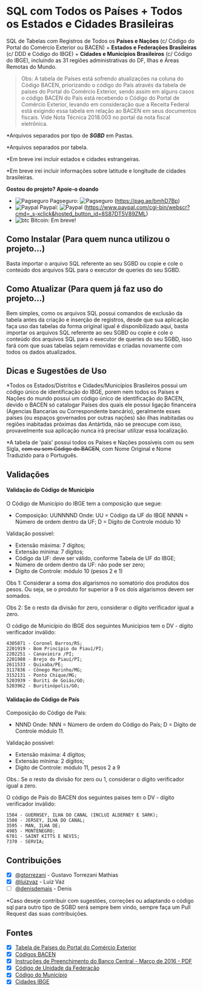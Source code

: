 # SQL com Todos os Países + Todos os Estados e Cidades Brasileiras
SQL de Tabelas com Registros de Todos os __Países e Nações__ (c/ Código do Portal do Comércio Exterior ou BACEN) + __Estados e Federações Brasileiras__ (c/ DDD e Código do IBGE) + __Cidades e Municípios Brasileiros__ (c/ Código do IBGE), incluindo as 31 regiões administrativas do DF, Ilhas e Áreas Remotas do Mundo.

> Obs: A tabela de Países está sofrendo atualizações na coluna do Código BACEN, priorizando o código do País através da tabela de países do Portal do Comércio Exterior, sendo assim em alguns casos o código BACEN do País está recebendo o Código do Portal de Comércio Exterior, levando em consideração que a Receita Federal está exigindo essa tabela em relação ao BACEN em seus documentos fiscais. Vide Nota Técnica 2018.003 no portal da nota fiscal eletrônica.

*Arquivos separados por tipo de ___SGBD___ em Pastas.

*Arquivos separados por tabela.

*Em breve irei incluir estados e cidades estrangeiras.

*Em breve irei incluir informações sobre latitude e longitude de cidades brasileiras.

**Gostou do projeto? Apoie-o doando**
- ![Pagseguro](https://stc.pagseguro.uol.com.br/pagseguro/i/favicon.ico) Pagseguro: ![Pagseguro](https://stc.pagseguro.uol.com.br/public/img/botoes/doacoes/160x20-doar-laranja.gif) (https://pag.ae/bmhD7Bp)
- ![Paypal](https://raw.githubusercontent.com/reek/anti-adblock-killer/gh-pages/images/paypal.png) Paypal: ![Paypal](https://www.paypalobjects.com/pt_BR/i/btn/btn_donate_SM.gif) (https://www.paypal.com/cgi-bin/webscr?cmd=_s-xclick&hosted_button_id=8S87DT5V89ZML)
- ![btc](https://camo.githubusercontent.com/4bc31b03fc4026aa2f14e09c25c09b81e06d5e71/687474703a2f2f7777772e6d6f6e747265616c626974636f696e2e636f6d2f696d672f66617669636f6e2e69636f) Bitcoin: Em breve!

## Como Instalar (Para quem nunca utilizou o projeto...)

Basta importar o arquivo SQL referente ao seu SGBD ou copie e cole o conteúdo dos arquivos SQL para o executor de queries do seu SGBD.

## Como Atualizar (Para quem já faz uso do projeto...)

Bem simples, como os arquivos SQL possui comandos de exclusão da tabela antes da criação e inserção de registros, desde que sua aplicação faça uso das tabelas da forma original igual é disponibilizado aqui, basta importar os arquivos SQL referente ao seu SGBD ou copie e cole o conteúdo dos arquivos SQL para o executor de queries do seu SGBD, isso fará com que suas tabelas sejam removidas e criadas novamente com todos os dados atualizados.

## Dicas e Sugestões de Uso

*Todos os Estados/Distritos e Cidades/Municípios Brasileiros possui um código único de identificação do IBGE, porem nem todos os Países e Nações do mundo possui um código único de identificação do BACEN, devido o BACEN só catalogar Países dos quais ele possui ligação financeira (Agencias Bancarias ou Correspondente bancário), geralmente esses países (ou espaços governados por outras nações) são ilhas inabitadas ou regiões inabitadas próximas das Antártida, não se preocupe com isso, provavelmente sua aplicação nunca irá precisar utilizar essa localização.

*A tabela de 'pais' possui todos os Países e Nações possíveis com ou sem Sigla, ~~com ou sem Código do BACEN~~, com Nome Original e Nome Traduzido para o Português.

## Validações

#### Validação do Código de Município

O Código de Município do IBGE tem a composição que segue:
- Composição: UUNNNND
Onde:
UU = Código da UF do IBGE
NNNN = Número de ordem dentro da UF;
D = Dígito de Controle módulo 10

Validação possível:
- Extensão máxima: 7 dígitos;
- Extensão mínima: 7 dígitos;
- Código da UF: deve ser válido, conforme Tabela de UF do IBGE;
- Número de ordem dentro da UF: não pode ser zero;
- Dígito de Controle: módulo 10 (pesos 2 e 1)

Obs 1: Considerar a soma dos algarismos no somatório dos produtos dos pesos. Ou seja, se o produto for superior a 9 os dois algarismos devem ser somados.

Obs 2: Se o resto da divisão for zero, considerar o dígito verificador igual a zero.

O código de Município do IBGE dos seguintes Municípios tem o DV - dígito verificador inválido:
```
4305871 - Coronel Barros/RS;
2201919 - Bom Princípio do Piauí/PI;
2202251 - Canavieira /PI;
2201988 - Brejo do Piauí/PI;
2611533 - Quixaba/PE;
3117836 - Cônego Marinho/MG;
3152131 - Ponto Chique/MG;
5203939 - Buriti de Goiás/GO;
5203962 - Buritinópolis/GO;
```

#### Validação do Código de País

Composição do Código de País:
- NNND
Onde:
NNN = Número de ordem do Código do País;
D = Dígito de Controle módulo 11.

Validação possível:
- Extensão máxima: 4 dígitos;
- Extensão mínima: 2 dígitos;
- Dígito de Controle: módulo 11, pesos 2 a 9

Obs.: Se o resto da divisão for zero ou 1, considerar o dígito verificador igual a zero.

O código de País do BACEN dos seguintes países tem o DV - dígito verificador inválido:
```
1504 - GUERNSEY, ILHA DO CANAL (INCLUI ALDERNEY E SARK);
1508 - JERSEY, ILHA DO CANAL;
3595 - MAN, ILHA DE;
4985 - MONTENEGRO;
6781 - SAINT KITTS E NEVIS;
7370 - SERVIA;
```

## Contribuições

- [x] [@gtorrezani](https://github.com/gtorrezani) - Gustavo Torrezani Mathias
- [x] [@luizvaz](https://github.com/luizvaz) - Luiz Vaz
- [ ] [@denisdemais](https://github.com/denisdemais) - Denis

*Caso deseje contribuir com sugestões, correções ou adaptando o código sql para outro tipo de SGBD será sempre bem vindo, sempre faça um Pull Request das suas contribuições.

## Fontes 

- [x] [Tabela de Países do Portal do Comércio Exterior](http://www.nfe.fazenda.gov.br/portal/listaConteudo.aspx?tipoConteudo=Iy/5Qol1YbE=)
- [x] [Códigos BACEN](http://www.bcb.gov.br/rex/Censo2000/port/manual/pais.asp?idpai=censo2000inf)
- [x] [Instruções de Preenchimento do Banco Central - Março de 2016 - PDF](http://www.bcb.gov.br/fis/pstaw10/DLO_2061_e_2071_instrucoesComplementares_ACP_v201603.pdf)
- [x] [Código de Unidade da Federação](http://www.ibge.gov.br/home/geociencias/areaterritorial/principal.shtm)
- [x] [Código do Município](http://www.ibge.gov.br/home/geociencias/areaterritorial/area.shtm)
- [x] [Cidades IBGE](http://www.cidades.ibge.gov.br/v3/cidades/home-cidades)

